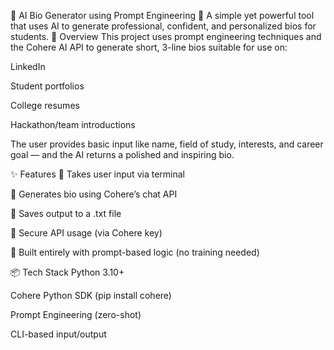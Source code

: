 💼 AI Bio Generator using Prompt Engineering
🚀 A simple yet powerful tool that uses AI to generate professional, confident, and personalized bios for students.
🧠 Overview
This project uses prompt engineering techniques and the Cohere AI API to generate short, 3-line bios suitable for use on:

LinkedIn

Student portfolios

College resumes

Hackathon/team introductions

The user provides basic input like name, field of study, interests, and career goal — and the AI returns a polished and inspiring bio.

✨ Features
📝 Takes user input via terminal

🤖 Generates bio using Cohere’s chat API

📄 Saves output to a .txt file

🔐 Secure API usage (via Cohere key)

💬 Built entirely with prompt-based logic (no training needed)

📦 Tech Stack
Python 3.10+

Cohere Python SDK (pip install cohere)

Prompt Engineering (zero-shot)

CLI-based input/output
